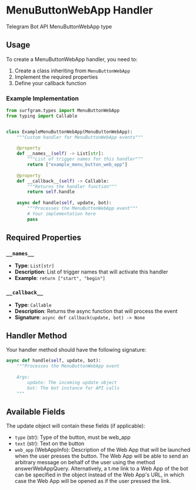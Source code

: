 # MenuButtonWebApp Handler

Telegram Bot API MenuButtonWebApp type

## Usage

To create a MenuButtonWebApp handler, you need to:

1. Create a class inheriting from `MenuButtonWebApp`
2. Implement the required properties
3. Define your callback function

### Example Implementation

```python
from surfgram.types import MenuButtonWebApp
from typing import Callable


class ExampleMenuButtonWebApp(MenuButtonWebApp):
    """Custom handler for MenuButtonWebApp events"""
    
    @property
    def __names__(self) -> List[str]:
        """List of trigger names for this handler"""
        return ["example_menu_button_web_app"]
    
    @property
    def __callback__(self) -> Callable:
        """Returns the handler function"""
        return self.handle
    
    async def handle(self, update, bot):
        """Processes the MenuButtonWebApp event"""
        # Your implementation here
        pass
```

## Required Properties

### `__names__`
- **Type**: `List[str]`
- **Description**: List of trigger names that will activate this handler
- **Example**: `return ["start", "begin"]`

### `__callback__`
- **Type**: `Callable`
- **Description**: Returns the async function that will process the event
- **Signature**: `async def callback(update, bot) -> None`

## Handler Method

Your handler method should have the following signature:

```python
async def handle(self, update, bot):
    """Processes the MenuButtonWebApp event
    
    Args:
        update: The incoming update object
        bot: The bot instance for API calls
    """
```

## Available Fields

The update object will contain these fields (if applicable):

- `type` (str): Type of the button, must be web_app
- `text` (str): Text on the button
- `web_app` (WebAppInfo): Description of the Web App that will be launched when the user presses the button. The Web App will be able to send an arbitrary message on behalf of the user using the method answerWebAppQuery. Alternatively, a t.me link to a Web App of the bot can be specified in the object instead of the Web App's URL, in which case the Web App will be opened as if the user pressed the link.

